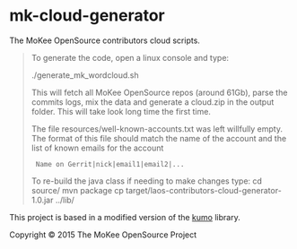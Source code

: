 mk-cloud-generator
========================

The MoKee OpenSource contributors cloud scripts.

> To generate the code, open a linux console and type:
> 
>    ./generate_mk_wordcloud.sh
> 
> This will fetch all MoKee OpenSource repos (around 61Gb), parse the commits
> logs, mix the data and generate a cloud.zip in the output
> folder. This will take look long time the first time.
> 
> The file resources/well-known-accounts.txt was left willfully empty. The
> format of this file should match the name of the account and the list
> of known emails for the account
>
>      Name on Gerrit|nick|email1|email2|...
>
> To re-build the java class if needing to make changes type:
>    cd source/
>    mvn package
>    cp target/laos-contributors-cloud-generator-1.0.jar ../lib/

This project is based in a modified version of the
[kumo](https://github.com/kennycason/kumo) library.

Copyright © 2015 The MoKee OpenSource Project
